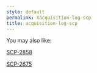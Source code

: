```yaml
---
style: default
permalink: Xacquisition-log-scp
title: acquisition-log-scp
---
```

You may also like:

[SCP-2858](http://scp-wiki.net/scp-2858)

[SCP-2675](http://scp-wiki.net/scp-2675)

